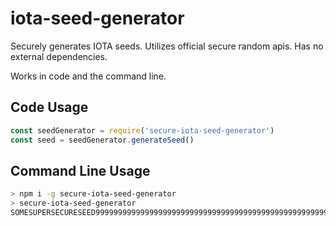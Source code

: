 # iota-seed-generator
Securely generates IOTA seeds. Utilizes official secure random apis. Has no external dependencies.

Works in code and the command line.

## Code Usage

```javascript
const seedGenerator = require('secure-iota-seed-generator')
const seed = seedGenerator.generateSeed()
```

## Command Line Usage

```bash
> npm i -g secure-iota-seed-generator
> secure-iota-seed-generator
SOMESUPERSECURESEED99999999999999999999999999999999999999999999999999999999999999
```